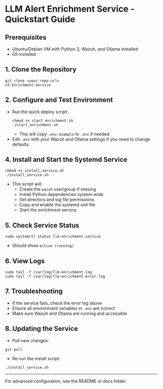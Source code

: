 # LLM Alert Enrichment Service - Quickstart Guide

## Prerequisites
- Ubuntu/Debian VM with Python 3, Wazuh, and Ollama installed
- Git installed

## 1. Clone the Repository
```
git clone <your-repo-url>
cd Enrichment-Service
```


## 2. Configure and Test Environment
- Run the quick deploy script:
  ```
  chmod +x start_enrichment.sh
  ./start_enrichment.sh
  ```
  - This will copy `.env.example` to `.env` if needed.
- Edit `.env` with your Wazuh and Ollama settings if you need to change defaults.

## 4. Install and Start the Systemd Service
```
chmod +x install_service.sh
./install_service.sh
```
- This script will:
  - Create the `wazuh` user/group if missing
  - Install Python dependencies system-wide
  - Set directory and log file permissions
  - Copy and enable the systemd unit file
  - Start the enrichment service

## 5. Check Service Status
```
sudo systemctl status llm-enrichment.service
```
- Should show `active (running)`

## 6. View Logs
```
sudo tail -f /var/log/llm-enrichment.log
sudo tail -f /var/log/llm-enrichment-error.log
```

## 7. Troubleshooting
- If the service fails, check the error log above
- Ensure all environment variables in `.env` are correct
- Make sure Wazuh and Ollama are running and accessible

## 8. Updating the Service
- Pull new changes:
```
git pull
```
- Re-run the install script:
```
./install_service.sh
```

---
For advanced configuration, see the README or docs folder.
